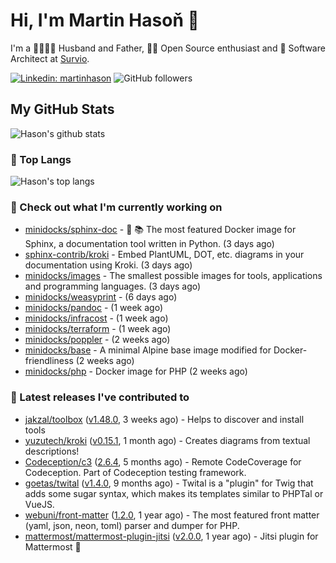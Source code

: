 # Hi, I'm Martin Hasoň 👋

I'm a 👨‍👩‍👧‍👦 Husband and Father, 🧑‍💻 Open Source enthusiast and 📐 Software Architect at [Survio](https://www.survio.com).

[![Linkedin: martinhason](https://img.shields.io/badge/-Martin%20Hasoň-blue?style=flat-square&logo=Linkedin&logoColor=white&link=https://www.linkedin.com/in/martinhason/)](https://www.linkedin.com/in/martinhason/)
![GitHub followers](https://img.shields.io/github/followers/hason?label=Follow&style=social)


## My GitHub Stats
![Hason's github stats](https://github-readme-stats.vercel.app/api?username=hason&show_icons=true&include_all_commits=true&theme=dracula&hide_border=true&hide_title=true)

### 💾 Top Langs
![Hason's top langs](https://github-readme-stats.vercel.app/api/top-langs/?username=hason&layout=compact&theme=dracula&hide_border=true&hide_title=true)

### 👷 Check out what I'm currently working on

- [minidocks/sphinx-doc](https://github.com/minidocks/sphinx-doc) - 🐋 📚 The most featured Docker image for Sphinx, a documentation tool written in Python.  (3 days ago)
- [sphinx-contrib/kroki](https://github.com/sphinx-contrib/kroki) - Embed PlantUML, DOT, etc. diagrams in your documentation using Kroki. (3 days ago)
- [minidocks/images](https://github.com/minidocks/images) - The smallest possible images for tools, applications and programming languages. (3 days ago)
- [minidocks/weasyprint](https://github.com/minidocks/weasyprint) -  (6 days ago)
- [minidocks/pandoc](https://github.com/minidocks/pandoc) -  (1 week ago)
- [minidocks/infracost](https://github.com/minidocks/infracost) -  (1 week ago)
- [minidocks/terraform](https://github.com/minidocks/terraform) -  (1 week ago)
- [minidocks/poppler](https://github.com/minidocks/poppler) -  (2 weeks ago)
- [minidocks/base](https://github.com/minidocks/base) - A minimal Alpine base image modified for Docker-friendliness (2 weeks ago)
- [minidocks/php](https://github.com/minidocks/php) - Docker image for PHP (2 weeks ago)

### 🔭 Latest releases I've contributed to

- [jakzal/toolbox](https://github.com/jakzal/toolbox) ([v1.48.0](https://github.com/jakzal/toolbox/releases/tag/v1.48.0), 3 weeks ago) - Helps to discover and install tools
- [yuzutech/kroki](https://github.com/yuzutech/kroki) ([v0.15.1](https://github.com/yuzutech/kroki/releases/tag/v0.15.1), 1 month ago) - Creates diagrams from textual descriptions!
- [Codeception/c3](https://github.com/Codeception/c3) ([2.6.4](https://github.com/Codeception/c3/releases/tag/2.6.4), 5 months ago) - Remote CodeCoverage for Codeception. Part of Codeception testing framework.
- [goetas/twital](https://github.com/goetas/twital) ([v1.4.0](https://github.com/goetas/twital/releases/tag/v1.4.0), 9 months ago) - Twital is a &#34;plugin&#34; for Twig that adds some sugar syntax, which makes its templates similar to PHPTal or VueJS.
- [webuni/front-matter](https://github.com/webuni/front-matter) ([1.2.0](https://github.com/webuni/front-matter/releases/tag/1.2.0), 1 year ago) - The most featured front matter (yaml, json, neon, toml) parser and dumper for PHP.
- [mattermost/mattermost-plugin-jitsi](https://github.com/mattermost/mattermost-plugin-jitsi) ([v2.0.0](https://github.com/mattermost/mattermost-plugin-jitsi/releases/tag/v2.0.0), 1 year ago) - Jitsi plugin for Mattermost :electric_plug:
